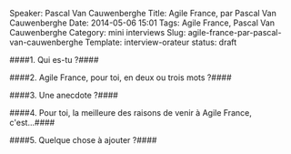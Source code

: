 Speaker: Pascal Van Cauwenberghe
Title: Agile France, par Pascal Van Cauwenberghe
Date: 2014-05-06 15:01
Tags: Agile France, Pascal Van Cauwenberghe
Category: mini interviews
Slug: agile-france-par-pascal-van-cauwenberghe
Template: interview-orateur
status: draft




####1. Qui es-tu ?####


####2. Agile France, pour toi, en deux ou trois mots ?####


####3. Une anecdote ?####


####4. Pour toi, la meilleure des raisons de venir à Agile France, c'est...####


####5. Quelque chose à ajouter ?####
